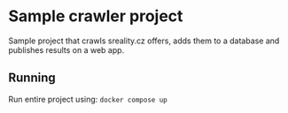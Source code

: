 # Sample crawler project
Sample project that crawls sreality.cz offers, adds them to a database and publishes results on a web app.

## Running
Run entire project using: `docker compose up`
